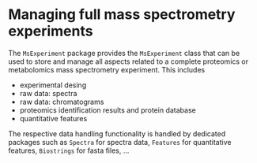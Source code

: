 # Managing full mass spectrometry experiments

The `MsExperiment` package provides the `MsExperiment` class that can be used to store and manage all aspects related to a complete proteomics or metabolomics mass spectrometry experiment. This includes 

- experimental desing
- raw data: spectra 
- raw data: chromatograms
- proteomics identification results and protein database
- quantitative features

The respective data handling functionality is handled by dedicated packages such as `Spectra` for spectra data, `Features` for quantitative features, `Biostrings` for fasta files, ...
